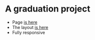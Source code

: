# A graduation project
- Page [is here](https://ayriix.github.io/stepik-course/)
- The layout [is here](https://www.figma.com/file/8lxQ3PGYTHQsCgTXnEJre8/Uber-Eats?node-id=0%3A1)
- Fully responsive

